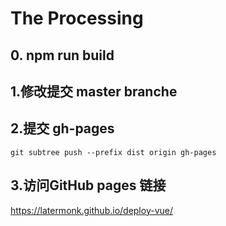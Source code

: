 
# The Processing

##  0. npm run build

##  1.修改提交 master branche

##  2.提交 gh-pages

```
git subtree push --prefix dist origin gh-pages

```

##  3.访问GitHub pages 链接
https://latermonk.github.io/deploy-vue/

